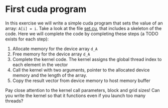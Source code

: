 # First cuda program

In this exercise we will write a simple cuda program that sets the
value of an array: `A[i] = i`. Take a look at the file [set.cu](set.cu), that
includes a skeleton of the code. Here we will complete the code by
completing these steps (a TODO exists for each step):

1. Allocate memory for the device array `d_A`
2. Free memory for the device array `d_A`
3. Complete the kernel code. The kernel assigns the global thread index to each element in the vector
4. Call the kernel with two arguments, pointer to the allocated device memory and the
length of the array.
5. Copy the result vector from device memory to host memory buffer

Pay close attention to the kernel call parameters, block and grid
sizes! Can you write the kernel so that it functions even if you
launch too many threads?
